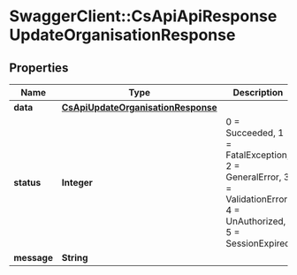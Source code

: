 # SwaggerClient::CsApiApiResponseUpdateOrganisationResponse

## Properties
Name | Type | Description | Notes
------------ | ------------- | ------------- | -------------
**data** | [**CsApiUpdateOrganisationResponse**](CsApiUpdateOrganisationResponse.md) |  | [optional] 
**status** | **Integer** | 0 &#x3D; Succeeded, 1 &#x3D; FatalException, 2 &#x3D; GeneralError, 3 &#x3D; ValidationError, 4 &#x3D; UnAuthorized, 5 &#x3D; SessionExpired | [optional] 
**message** | **String** |  | [optional] 


